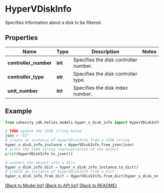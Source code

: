 # HyperVDiskInfo

Specifies information about a disk to be filtered.

## Properties

Name | Type | Description | Notes
------------ | ------------- | ------------- | -------------
**controller_number** | **int** | Specifies the disk controller number. | 
**controller_type** | **str** | Specifies the disk controller type. | 
**unit_number** | **int** | Specifies the disk index number. | 

## Example

```python
from cohesity_sdk.helios.models.hyper_v_disk_info import HyperVDiskInfo

# TODO update the JSON string below
json = "{}"
# create an instance of HyperVDiskInfo from a JSON string
hyper_v_disk_info_instance = HyperVDiskInfo.from_json(json)
# print the JSON string representation of the object
print(HyperVDiskInfo.to_json())

# convert the object into a dict
hyper_v_disk_info_dict = hyper_v_disk_info_instance.to_dict()
# create an instance of HyperVDiskInfo from a dict
hyper_v_disk_info_from_dict = HyperVDiskInfo.from_dict(hyper_v_disk_info_dict)
```
[[Back to Model list]](../README.md#documentation-for-models) [[Back to API list]](../README.md#documentation-for-api-endpoints) [[Back to README]](../README.md)


